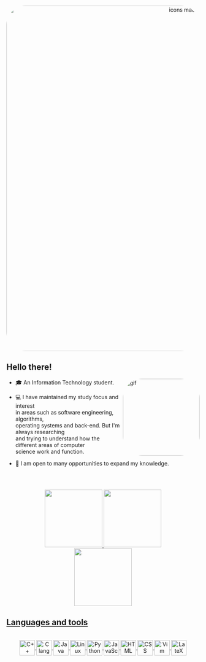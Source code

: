 <div align="center">
  <img align="center" alt="icons mac" width="900" style="border-radius:50px;" src="https://creativesessions.s3.amazonaws.com/content/2010/cs4_interface_design/article_icon_guide/article_icon_guide_1_2/part1/xerox_star_8010.jpg">
</div> 

## Hello there!

<img align="right" alt="gif" height="200" style="border-radius:50px;" src="https://cdn.dribbble.com/users/102974/screenshots/1974070/media/52c444f0346954a393ac94ca4c0b9016.gif">

- 🎓 An Information Technology student. <br> 

- 💻 I have maintained my study focus and interest <br>
in areas such as software engineering, algorithms, <br>
operating systems and back-end. But I'm always researching <br>
and trying to understand how the different areas of computer <br>
science work and function. <br>

- 🧠 I am open to many opportunities to expand my knowledge.

<br>


##

<div align="center">
  <a href="https://github.com/ciceropaulino">
  <img height="150em" src="https://github-readme-stats.vercel.app/api?username=ciceropaulino&show_icons=true&theme=tokyonight&include_all_commits=true&count_private=true"/>
  <img height="150em" src="http://github-readme-streak-stats.herokuapp.com?user=ciceropaulino&theme=tokyonight"/>
</div>
<div align="center">
  <img height="150em" src="https://github-readme-stats.vercel.app/api/top-langs/?username=ciceropaulino&&layout=compact&langs_count=7&theme=tokyonight"/>
</div>

 ## Languages and tools
  
<div align="center" style="display: inline_block"><br>
  <img align="center" alt="C++" height="40" width="40" src="https://cdn.jsdelivr.net/gh/devicons/devicon/icons/cplusplus/cplusplus-plain.svg">
  <img align="center" alt="C language" height="40" width="40" src="https://cdn.jsdelivr.net/gh/devicons/devicon/icons/c/c-plain.svg">
  <img align="center" alt="Java" height="40" width="40" src="https://cdn.jsdelivr.net/gh/devicons/devicon/icons/java/java-original.svg" />
  <img align="center" alt="Linux" height="40" width="40" src="https://cdn.jsdelivr.net/gh/devicons/devicon/icons/linux/linux-plain.svg">
  <img align="center" alt="Python" height="40" width="40" src="https://cdn.jsdelivr.net/gh/devicons/devicon/icons/python/python-plain.svg">
  <img align="center" alt="JavaScript" height="40" width="40" src="https://cdn.jsdelivr.net/gh/devicons/devicon/icons/javascript/javascript-plain.svg">
  <img align="center" alt="HTML" height="40" width="40" src="https://cdn.jsdelivr.net/gh/devicons/devicon/icons/html5/html5-plain.svg">
  <img align="center" alt="CSS" height="40" width="40" src="https://cdn.jsdelivr.net/gh/devicons/devicon/icons/css3/css3-plain.svg">
  <img align="center" alt="Vim" height="40" width="40" src="https://cdn.jsdelivr.net/gh/devicons/devicon/icons/vim/vim-plain.svg">
  <img align="center" alt="LateX" height="40" width="40" src="https://cdn.jsdelivr.net/gh/devicons/devicon/icons/latex/latex-original.svg">
</div>

##
